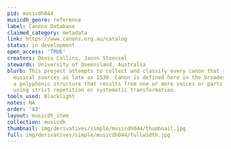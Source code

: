 ```yaml
---
pid: musicdh044
musicdh_genre: reference
label: Canons Database
claimed_category: metadata
link: https://www.canons.org.au/catalog
status: in development
open_access: 'TRUE'
creators: Denis Collins, Jason Stoessel
stewards: University of Queensland, Australia
blurb: This project attempts to collect and classify every canon that survived in
  musical sources as late as 1530. Canon is defined here in the broadest sense as
  a polyphonic structure that results from one or more voices or parts being combined
  using strict repetition or systematic transformation.
tools_used: Blacklight
notes: NA
order: '43'
layout: musicdh_item
collection: musicdh
thumbnail: img/derivatives/simple/musicdh044/thumbnail.jpg
full: img/derivatives/simple/musicdh044/fullwidth.jpg
---
```

